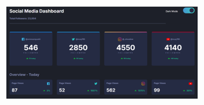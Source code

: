 <p align="center">
  <img src="https://github.com/ammaarquadri/InternPedia/blob/main/InternPedia%20_%20Task%20-3/Screenshot%20(569).png" alt="Logo" />
</p>
